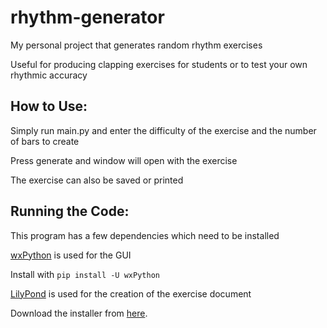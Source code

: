 # rhythm-generator
My personal project that generates random rhythm exercises

Useful for producing clapping exercises for students or to test your own rhythmic accuracy

## **How to Use:**

Simply run main.py and enter the difficulty of the exercise and the number of bars to create

Press generate and window will open with the exercise

The exercise can also be saved or printed


## **Running the Code:**

This program has a few dependencies which need to be installed

[wxPython](https://wxpython.org/) is used for the GUI

Install with `pip install -U wxPython` <br/>


[LilyPond](http://lilypond.org/) is used for the creation of the exercise document

Download the installer from [here](http://lilypond.org/download.html).
